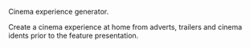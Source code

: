 Cinema experience generator.

Create a cinema experience at home from adverts, trailers and cinema idents prior to the feature presentation.
